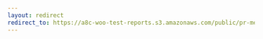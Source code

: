 ```yaml
---
layout: redirect
redirect_to: https://a8c-woo-test-reports.s3.amazonaws.com/public/pr-merge/40847/api/index.html
---
```

